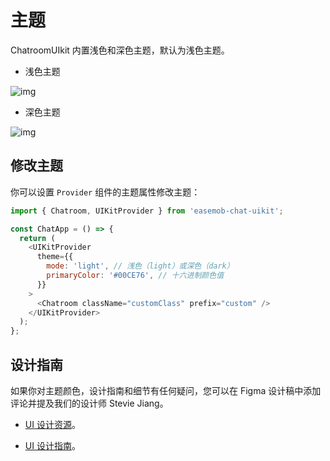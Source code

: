 # 主题

<Toc />

ChatroomUIkit 内置浅色和深色主题，默认为浅色主题。

- 浅色主题

![img](@static/images/uikit/chatroomweb/light_mode.png)

- 深色主题

![img](@static/images/uikit/chatroomweb/dark_mode.png)

## 修改主题 

你可以设置 `Provider` 组件的主题属性修改主题：

```javascript
import { Chatroom, UIKitProvider } from 'easemob-chat-uikit';

const ChatApp = () => {
  return (
    <UIKitProvider
      theme={{
        mode: 'light', // 浅色（light）或深色（dark）
        primaryColor: '#00CE76', // 十六进制颜色值
      }}
    >
      <Chatroom className="customClass" prefix="custom" />
    </UIKitProvider>
  );
};
```

## 设计指南 

如果你对主题颜色，设计指南和细节有任何疑问，您可以在 Figma 设计稿中添加评论并提及我们的设计师 Stevie Jiang。

- [UI 设计资源](https://www.figma.com/community/file/1322495388317476706/chatroom-uikit)。

- [UI 设计指南](https://www.figma.com/file/OX2dUdilAKHahAh9VwX8aI/Streamuikit?node-id=137)。
